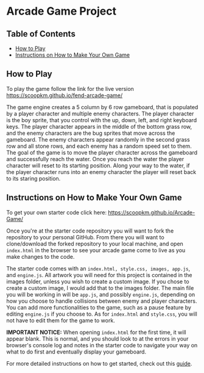 # Arcade Game Project

## Table of Contents

* [How to Play](#how-to-play)
* [Instructions on How to Make Your Own Game](#instructions-on-how-to-make-your-own-game)

## How to Play

To play the game follow the link for the live version
https://scoopkm.github.io/fend-arcade-game/

The game engine creates a 5 column by 6 row gameboard, that is populated by a player character and multiple enemy characters. The player
character is the boy sprite, that you control with the up, down, left, and right keyboard keys. The player character appears in the middle of the bottom grass row, and the enemy characters are the bug sprites that move across the gameboard. The enemy characters appear randomly in the second grass row and all stone rows, and each enemy has a random speed set to them. The goal of the game is to move the player character across the gameboard and successfully reach the water. Once you reach the water the player character will reset to its starting position. Along your way to the water, if the player character runs into an enemy character the player will reset back to its staring position.

## Instructions on How to Make Your Own Game

To get your own starter code click here: https://scoopkm.github.io/Arcade-Game/

Once you're at the starter code repository you will want to fork the repository to your personal GitHub. From there you will want to clone/download the forked repository to your local machine, and open `index.html` in the browser to see your arcade game come to live as you make changes to the code.

The starter code comes with an `index.html, style.css, images, app.js`, and `engine.js`. All artwork you will need for this project is contained in the images folder, unless you wish to create a custom image. If you chose to create a custom image, I would add that to the images folder. The main file you will be working in will be `app.js`, and possibly `engine.js`, depending on how you choose to handle collisions between enemy and player characters. You can add more functionalities to the game, such as a pause feature by editing `engine.js` if you choose to. As for `index.html` and `style.css`, you will not have to edit them for the game to work.

<b>IMPORTANT NOTICE:</b> When opening `index.html` for the first time, it will appear blank. This is normal, and you should look to at the errors
in your browser's console log and notes in the starter code to navigate your way on what to do first and eventually display your gameboard.

For more detailed instructions on how to get started, check out this [guide](https://docs.google.com/document/d/1v01aScPjSWCCWQLIpFqvg3-vXLH2e8_SZQKC8jNO0Dc/pub?embedded=true).
